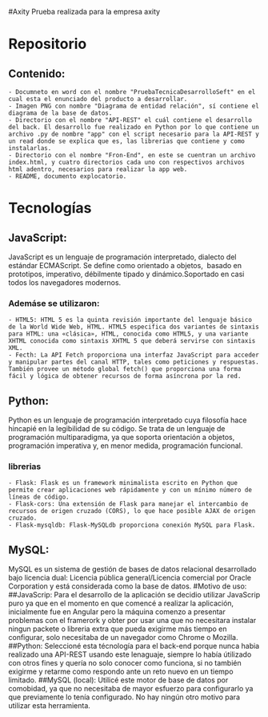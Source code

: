 #Axity
Prueba realizada para la empresa axity

# Repositorio

## Contenido:

    - Documneto en word con el nombre "PruebaTecnicaDesarrolloSeft" en el cual esta el enunciado del producto a desarrollar.
    - Imagen PNG con nombre "Diagrama de entidad relación", sí contiene el diagrama de la base de datos.
    - Directorio con el nombre "API-REST" el cuál contiene el desarrollo del back. El desarrollo fue realizado en Python por lo que contiene un archivo .py de nombre "app" con el script necesario para la API-REST y un read donde se explica que es, las librerias que contiene y como instalarlas.
    - Directorio con el nombre "Fron-End", en este se cuentran un archivo index.html, y cuatro directorios cada uno con respectivos archivos html adentro, necesarios para realizar la app web.
    - README, documento explocatorio.

# Tecnologías

## JavaScript:

JavaScript es un lenguaje de programación interpretado, dialecto del estándar ECMAScript. Se define como orientado a objetos, ​ basado en prototipos, imperativo, débilmente tipado y dinámico.Soportado en casi todos los navegadores modernos.

### Ademáse se utilizaron:

    - HTML5: HTML 5 es la quinta revisión importante del lenguaje básico de la World Wide Web, HTML. HTML5 especifica dos variantes de sintaxis para HTML: una «clásica», HTML, conocida como HTML5, y una variante XHTML conocida como sintaxis XHTML 5 que deberá servirse con sintaxis XML.​​
    - Fecth: La API Fetch proporciona una interfaz JavaScript para acceder y manipular partes del canal HTTP, tales como peticiones y respuestas. También provee un método global fetch() que proporciona una forma fácil y lógica de obtener recursos de forma asíncrona por la red.

## Python:

Python es un lenguaje de programación interpretado cuya filosofía hace hincapié en la legibilidad de su código.​ Se trata de un lenguaje de programación multiparadigma, ya que soporta orientación a objetos, programación imperativa y, en menor medida, programación funcional.

### librerias

    - Flask: Flask es un framework minimalista escrito en Python que permite crear aplicaciones web rápidamente y con un mínimo número de líneas de código.
    - Flask-cors: Una extensión de Flask para manejar el intercambio de recursos de origen cruzado (CORS), lo que hace posible AJAX de origen cruzado.
    - Flask-mysqldb: Flask-MySQLdb proporciona conexión MySQL para Flask.

## MySQL:

MySQL es un sistema de gestión de bases de datos relacional desarrollado bajo licencia dual: Licencia pública general/Licencia comercial por Oracle Corporation y está considerada como la base de datos.
#Motivo de uso:
##JavaScrip:
Para el desarrollo de la aplicación se decidio utilizar JavaScrip puro ya que en el momento en que comencé a realizar la aplicación, inicialmente fue en Angular pero la máquina comenzo a presentar problemas con el framerork y obter por usar una que no necesitara instalar ningun packete o libreria extra que pueda exigirme más tiempo en configurar, solo necesitaba de un navegador como Chrome o Mozilla.
##Python:
Seleccioné esta técnología para el back-end porque nunca habia realizado una API-REST usando este lenaguaje, siempre lo había útilizado con otros fines y quería no solo conocer como funciona, si no también exigirme y retarme como respondo ante un reto nuevo en un tiempo limitado.
##MySQL (local):
Utilicé este motor de base de datos por comobidad, ya que no necesitaba de mayor esfuerzo para configurarlo ya que previamente lo tenía configurado. No hay ningún otro motivo para utilizar esta herramienta.
